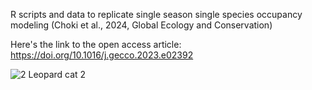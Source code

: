 R scripts and data to replicate single season single species occupancy modeling (Choki et al., 2024, Global Ecology and Conservation)

Here's the link to the open access article: https://doi.org/10.1016/j.gecco.2023.e02392

![2  Leopard cat 2](https://github.com/user-attachments/assets/eb64ac45-a625-4404-b515-ef7398a90683)
